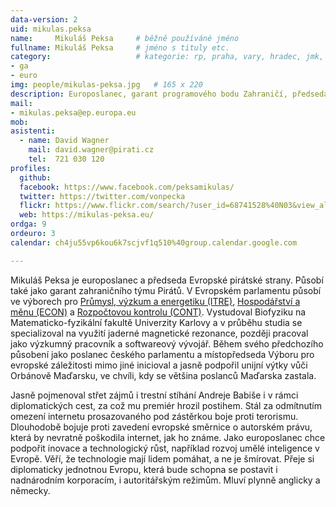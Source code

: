 ```yaml
---
data-version: 2
uid: mikulas.peksa
name:     Mikuláš Peksa  	# běžně používáné jméno
fullname: Mikuláš Peksa  	# jméno s tituly etc.
category:                 	# kategorie: rp, praha, vary, hradec, jmk, senat
- ga
- euro
img: people/mikulas-peksa.jpg   # 165 x 220
description: Europoslanec, garant programového bodu Zahraničí, předseda Evroské pirátské strany
mail:
- mikulas.peksa@ep.europa.eu
mob:
asistenti:
  - name: David Wagner
    mail: david.wagner@pirati.cz
    tel:  721 030 120
profiles:
  github:
  facebook: https://www.facebook.com/peksamikulas/
  twitter: https://twitter.com/vonpecka  
  flickr: https://www.flickr.com/search/?user_id=68741528%40N03&view_all=1&text=mikul%C3%A1%C5%A1%20peksa
  web: https://mikulas-peksa.eu/
ordga: 9
ordeuro: 3
calendar: ch4ju55vp6kou6k7scjvf1q510%40group.calendar.google.com

---
```


Mikuláš Peksa je europoslanec a předseda Evropské pirátské strany. Působí také jako garant zahraničního týmu Pirátů. V Evropském parlamentu působí ve výborech pro [Průmysl, výzkum a energetiku (ITRE)](https://www.europarl.europa.eu/committees/cs/itre/home.html), [Hospodářství a měnu (ECON)](https://www.europarl.europa.eu/committees/cs/econ/home.html) a [Rozpočtovou kontrolu (CONT)](https://www.europarl.europa.eu/committees/cs/cont/home.html). Vystudoval Biofyziku na Matematic­ko-fyzikální fakultě Univerzity Karlovy a v průběhu studia se specializoval na využití jaderné magnetické rezonance, později pracoval jako výzkumný pracovník a softwareový vývojář. Během svého předchozího působení jako poslanec českého parlamentu a místopředseda Výboru pro evropské záležitosti mimo jiné inicioval a jasně podpořil unijní výtky vůči Orbánově Maďarsku, ve chvíli, kdy se většina poslanců Maďarska zastala.

Jasně pojmenoval střet zájmů i trestní stíhání Andreje Babiše i v rámci diplomatických cest, za což mu premiér hrozil postihem. Stál za odmítnutím omezení internetu prosazovaného pod zástěrkou boje proti terorismu. Dlouhodobě bojuje proti zavedení evropské směrnice o autorském právu, která by nevratně poškodila internet, jak ho známe. Jako europoslanec chce podpořit inovace a technologický růst, například rozvoj umělé inteligence v Evropě. Věří, že technologie mají lidem pomáhat, a ne je šmírovat. Přeje si diplomaticky jednotnou Evropu, která bude schopna se postavit i nadnárodním korporacím, i autoritářským režimům. Mluví plynně anglicky a německy.
